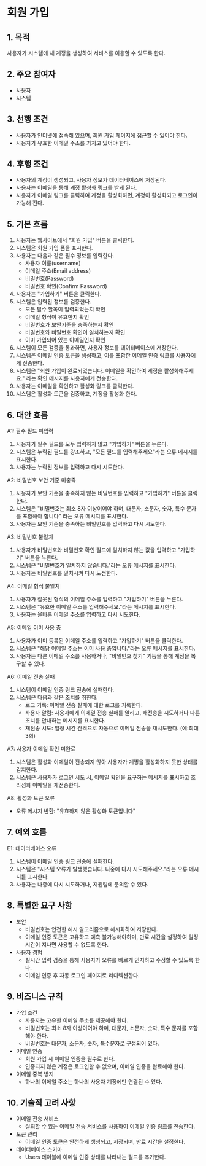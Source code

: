 # 회원 가입

## 1. 목적

사용자가 시스템에 새 계정을 생성하여 서비스를 이용할 수 있도록 한다.

## 2. 주요 참여자

* 사용자
* 시스템

## 3. 선행 조건

* 사용자가 인터넷에 접속해 있으며, 회원 가입 페이지에 접근할 수 있어야 한다.
* 사용자가 유효한 이메일 주소를 가지고 있어야 한다.

## 4. 후행 조건

* 사용자의 계정이 생성되고, 사용자 정보가 데이터베이스에 저장된다.
* 사용자는 이메일을 통해 계정 활성화 링크를 받게 된다.
* 사용자가 이메일 링크를 클릭하여 계정을 활성화하면, 계정이 활성화되고 로그인이 가능해 진다.

## 5. 기본 흐름

1. 사용자는 웹사이트에서 "회원 가입" 버튼을 클릭한다.
2. 시스템은 회원 가입 폼을 표시한다.
3. 사용자는 다음과 같은 필수 정보를 입력한다.
    * 사용자 이름(username)
    * 이메일 주소(Email address)
    * 비밀번호(Password)
    * 비밀번호 확인(Confirm Password)
4. 사용자는 "가입하기" 버튼을 클릭한다.
5. 시스템은 입력된 정보를 검증한다.
    * 모든 필수 할목이 입력되었는지 확인
    * 이메일 형식이 유효한지 확인
    * 비밀번호가 보안기준을 충족하는지 확인
    * 비밀번호와 비밀번호 확인이 일치하는지 확인
    * 이미 가입되어 있는 이메일인지 확인
6. 시스템이 모든 검증을 통과하면, 사용자 정보를 데이터베이스에 저장한다.
7. 시스템은 이메일 인증 토큰을 생성하고, 이를 포함한 이메일 인증 링크를 사용자에게 전송한다.
8. 시스템은 "회원 가입이 완료되었습니다. 이메일을 확인하여 계정을 활성화해주세요." 라는 확인 메시지를 사용자에게 전송한다.
9. 사용자는 이메일을 확인하고 활성화 링크를 클릭한다.
10. 시스템은 활성화 토큰을 검증하고, 계정을 활성화 한다.

## 6. 대안 흐름

A1: 필수 필드 미입력

1. 사용자가 필수 필드를 모두 입력하지 않고 "가입하기" 버튼을 누른다.
2. 시스템은 누락된 필드를 강조하고, "모든 필드를 입력해주세요"라는 오류 메시지를 표시한다.
3. 사용자는 누락된 정보를 입력하고 다시 시도한다.

A2: 비밀번호 보안 기준 미충족

1. 사용자가 보안 기준을 충족하지 않는 비밀번호를 입력하고 "가입하기" 버튼을 클릭한다.
2. 시스템은 "비밀번호는 최소 8자 이상이어야 하며, 대문자, 소문자, 숫자, 특수 문자를 포함해야 합니다" 라는 오류 메시지를 표시한다.
3. 사용자는 보안 기준을 충족하는 비밀번호를 입력하고 다시 시도한다.

A3: 비밀번호 불일치

1. 사용자가 비밀번호와 비밀번호 확인 필드에 일치하지 않는 값을 입력하고 "가입하기" 버튼을 누른다.
2. 시스템은 "비밀번호가 일치하지 않습니다."라는 오류 메시지를 표시한다.
3. 사용자는 비밀번호를 일치시켜 다시 도전한다.

A4: 이메일 형식 불일치

1. 사용자가 잘못된 형식의 이메일 주소를 입력하고 "가입하기" 버튼을 누른다.
2. 시스템은 "유효한 이메일 주소를 입력해주세요."라는 메시지를 표시한다.
3. 사용자는 올바른 이메일 주소를 입력하고 다시 시도한다.

A5: 이메일 이미 사용 중

1. 사용자가 이미 등록된 이메일 주소를 입력하고 "가입하기" 버튼을 클릭한다.
2. 시스템은 "해당 이메일 주소는 이미 사용 중입니다."라는 오류 메시지를 표시한다.
3. 사용자는 다른 이메일 주소를 사용하거나, "비밀번호 찾기" 기능을 통해 계정을 복구할 수 있다.

A6: 이메일 전송 실패

1. 시스템이 이메일 인증 링크 전송에 실패한다.
2. 시스템은 다음과 같은 조치를 취한다.
     * 로그 기록: 이메일 전송 실패에 대한 로그를 기록한다.
     * 사용자 알림: 사용자에게 이메일 전송 실패를 알리고, 재전송을 시도하거나 다른 조치를 안내하는 메시지를 표시한다.
     * 재전송 시도: 일정 시간 간격으로 자동으로 이메일 전송을 재시도한다. (예:최대 3회)

A7: 사용자 이메일 확인 미완료

1. 시스템은 활성화 이메일이 전송되지 않아 사용자가 계쩡을 활성화하지 못한 상태를 감지한다.
2. 시스템은 사용자가 로그인 시도 시, 이메일 확인을 요구하는 메시지를 표시하고 호라성화 이메일을 재전송한다.

A8: 활성화 토큰 오류

* 오류 메시지 반환: "유효하지 않은 활성화 토큰입니다"

## 7. 예외 흐름

E1: 데이터베이스 오류

1. 시스템이 이메일 인증 링크 전송에 실패한다.
2. 시스템은 "시스템 오류가 발생했습니다. 나중에 다시 시도해주세요."라는 오류 메시지를 표시한다.
3. 사용자는 나중에 다시 시도하거나, 지원팀에 문의할 수 있다.

## 8. 특별한 요구 사항

* 보안
  * 비밀번호는 안전한 해시 알고리즘으로 해시화하여 저장한다.
  * 이메일 인증 토큰은 고유하고 예측 불가능해야하며, 만료 시간을 설정하여 일정 시간이 지나면 사용할 수 없도록 한다.
* 사용자 경험
  * 실시간 입력 검증을 통해 사용자가 오류를 빠르게 인지하고 수정할 수 있도록 한다.
  * 이메일 인증 후 자동 로그인 페이지로 리디렉션한다.

## 9. 비즈니스 규칙

* 가입 조건
  * 사용자는 고유한 이메일 주소를 제공해야 한다.
  * 비밀번호는 최소 8자 이상이어야 하며, 대문자, 소문자, 숫자, 특수 문자를 포함해야 한다.
  * 비밀번호는 대문자, 소문자, 숫자, 특수문자로 구성되어 있다.
* 이메일 인증
  * 회원 가입 시 이메일 인증을 필수로 한다.
  * 인증되지 않은 계정은 로그인할 수 없으며, 이메일 인증을 완료해야 한다.
* 이메일 중복 방지
  * 하나의 이메일 주소는 하나의 사용자 계정에만 연결된 수 있다.

## 10. 기술적 고려 사항

* 이메일 전송 서비스
  * 실뢰할 수 있는 이메일 전송 서비스를 사용하여 이메일 인증 링크를 전송한다.
* 토큰 관리
  * 이메일 인증 토큰은 안전하게 생성되고, 저장되며, 만료 시간을 설정한다.
* 데이터베이스 스키마
  * Users 테이블에 이메일 인증 상태를 나타내는 필드를 추가한다.
